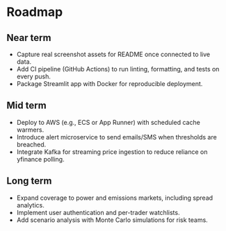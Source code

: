 # Roadmap

## Near term
- Capture real screenshot assets for README once connected to live data.
- Add CI pipeline (GitHub Actions) to run linting, formatting, and tests on every push.
- Package Streamlit app with Docker for reproducible deployment.

## Mid term
- Deploy to AWS (e.g., ECS or App Runner) with scheduled cache warmers.
- Introduce alert microservice to send emails/SMS when thresholds are breached.
- Integrate Kafka for streaming price ingestion to reduce reliance on yfinance polling.

## Long term
- Expand coverage to power and emissions markets, including spread analytics.
- Implement user authentication and per-trader watchlists.
- Add scenario analysis with Monte Carlo simulations for risk teams.

